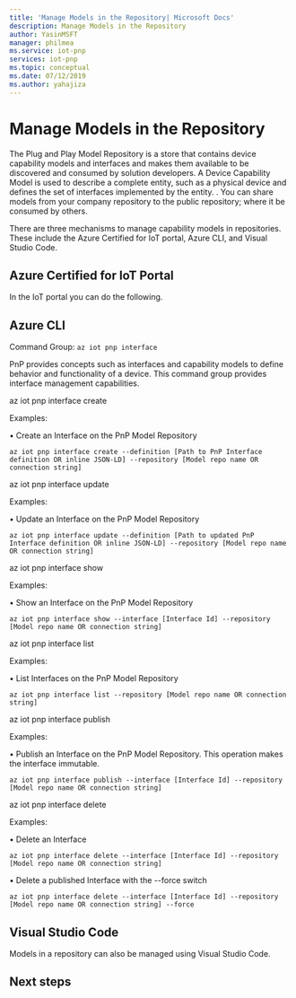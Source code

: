 ```yaml
---
title: 'Manage Models in the Repository| Microsoft Docs'
description: Manage Models in the Repository
author: YasinMSFT
manager: philmea
ms.service: iot-pnp
services: iot-pnp
ms.topic: conceptual
ms.date: 07/12/2019
ms.author: yahajiza
---
```


# Manage Models in the Repository
The Plug and Play Model Repository is a store that contains device capability models and interfaces and makes them available to be discovered and consumed by solution developers. A Device Capability Model is used to describe a complete entity, such as a physical device and defines the set of interfaces implemented by the entity. . You can share models from your company repository to the public repository; where it be consumed by others.

There are three mechanisms to manage capability models in repositories. These include the Azure Certified for IoT portal, Azure CLI, and Visual Studio Code.

## Azure Certified for IoT Portal

In the IoT portal you can do the following.

## Azure CLI

Command Group: `az iot pnp interface`

PnP provides concepts such as interfaces and capability models to define behavior and functionality of a device. This command group provides interface management capabilities.

az iot pnp interface create

Examples:

• Create an Interface on the PnP Model Repository

`az iot pnp interface create --definition [Path to PnP Interface definition OR inline JSON-LD] --repository [Model repo name OR connection string]`

az iot pnp interface update

Examples:

• Update an Interface on the PnP Model Repository

`az iot pnp interface update --definition [Path to updated PnP Interface definition OR inline JSON-LD] --repository [Model repo name OR connection string]`

az iot pnp interface show

Examples:

• Show an Interface on the PnP Model Repository

`az iot pnp interface show --interface [Interface Id] --repository [Model repo name OR connection string]`

az iot pnp interface list

Examples:

• List Interfaces on the PnP Model Repository

`az iot pnp interface list --repository [Model repo name OR connection string]`

az iot pnp interface publish

Examples:

• Publish an Interface on the PnP Model Repository. This operation makes the interface immutable.

`az iot pnp interface publish --interface [Interface Id] --repository [Model repo name OR connection string]`

az iot pnp interface delete

Examples:

• Delete an Interface

`az iot pnp interface delete --interface [Interface Id] --repository [Model repo name OR connection string]`

• Delete a published Interface with the --force switch

`az iot pnp interface delete --interface [Interface Id] --repository [Model repo name OR connection string] --force`

## Visual Studio Code

Models in a repository can also be managed using Visual Studio Code.

## Next steps
